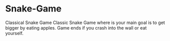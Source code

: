 # Snake-Game
 Classical Snake Game
Classic Snake Game where is your main goal is to get bigger by eating apples. Game ends if you crash into the wall or eat yourself.
